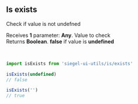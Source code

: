 ## Is exists

Check if value is not undefned<br />

Receives **1** parameter: **Any**. Value to check<br />
Returns **Boolean**. **false** if value is **undefined**

<br />

```js
import isExists from 'siegel-ui-utils/is/exists'

isExists(undefined)
// false

isExists('')
// true
```